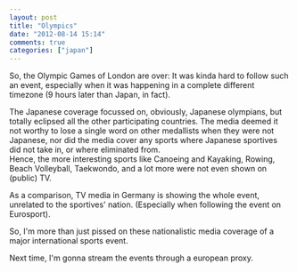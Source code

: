 ```yaml
---
layout: post
title: "Olympics"
date: "2012-08-14 15:14"
comments: true
categories: ["japan"]
---
```


So, the Olympic Games of London are over:
It was kinda hard to follow such an event,
especially when it was happening in a complete different timezone (9 hours later than Japan, in fact).

The Japanese coverage focussed on, obviously, Japanese olympians, but totally eclipsed all the other participating countries. The media deemed it not worthy to lose a single word on other medallists when they were not Japanese, nor did the media cover any sports where Japanese sportives did not take in, or where eliminated from.  
Hence, the more interesting sports like Canoeing and Kayaking, Rowing, Beach Volleyball, Taekwondo, and a lot more were not even shown on (public) TV.  

As a comparison, TV media in Germany is showing the whole event, unrelated to the sportives' nation. (Especially when following the event on Eurosport).

So, I'm more than just pissed on these nationalistic media coverage of a major international sports event.

Next time, I'm gonna stream the events through a european proxy.
